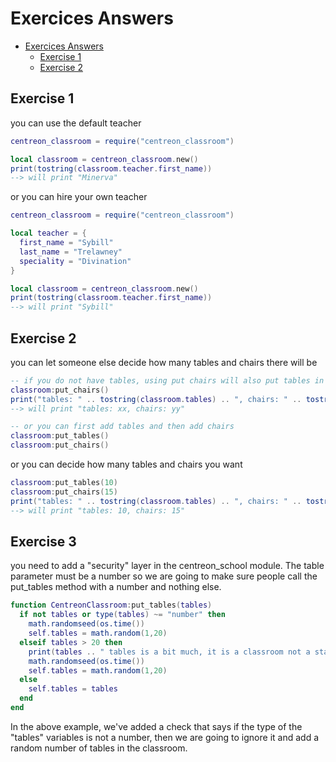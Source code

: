 # Exercices Answers

- [Exercices Answers](#exercices-answers)
  - [Exercise 1](#exercise-1)
  - [Exercise 2](#exercise-2)

## Exercise 1

you can use the default teacher

```lua
centreon_classroom = require("centreon_classroom")

local classroom = centreon_classroom.new()
print(tostring(classroom.teacher.first_name))
--> will print "Minerva"
```

or you can hire your own teacher

```lua
centreon_classroom = require("centreon_classroom")

local teacher = {
  first_name = "Sybill"
  last_name = "Trelawney"
  speciality = "Divination"
}

local classroom = centreon_classroom.new()
print(tostring(classroom.teacher.first_name))
--> will print "Sybill"
```

## Exercise 2

you can let someone else decide how many tables and chairs there will be

```lua
-- if you do not have tables, using put chairs will also put tables in the classroom
classroom:put_chairs()
print("tables: " .. tostring(classroom.tables) .. ", chairs: " .. tostring(classroom.chairs))
--> will print "tables: xx, chairs: yy"

-- or you can first add tables and then add chairs
classroom:put_tables()
classroom:put_chairs()
```

or you can decide how many tables and chairs you want

```lua
classroom:put_tables(10)
classroom:put_chairs(15)
print("tables: " .. tostring(classroom.tables) .. ", chairs: " .. tostring(classroom.chairs))
--> will print "tables: 10, chairs: 15"
```

## Exercise 3

you need to add a "security" layer in the centreon_school module. The table parameter must be a number so we are going to make sure people call the put_tables method with a number and nothing else. 

```lua
function CentreonClassroom:put_tables(tables)
  if not tables or type(tables) ~= "number" then
    math.randomseed(os.time())
    self.tables = math.random(1,20)
  elseif tables > 20 then
    print(tables .. " tables is a bit much, it is a classroom not a stadium")
    math.randomseed(os.time())
    self.tables = math.random(1,20)
  else
    self.tables = tables
  end
end
```

In the above example, we've added a check that says if the type of the "tables" variables is not a number, then we are going to ignore it and add a random number of tables in the classroom.
